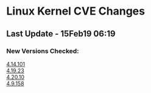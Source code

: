
# **Linux Kernel CVE Changes**

## Last Update - 15Feb19 06:19

### **New Versions Checked:**

[4.14.101](streams/4.14)  
[4.19.23](streams/4.19)  
[4.20.10](streams/4.20)  
[4.9.158](streams/4.9)  


